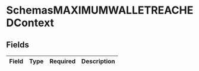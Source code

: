 # SchemasMAXIMUMWALLETREACHEDContext


## Fields

| Field       | Type        | Required    | Description |
| ----------- | ----------- | ----------- | ----------- |